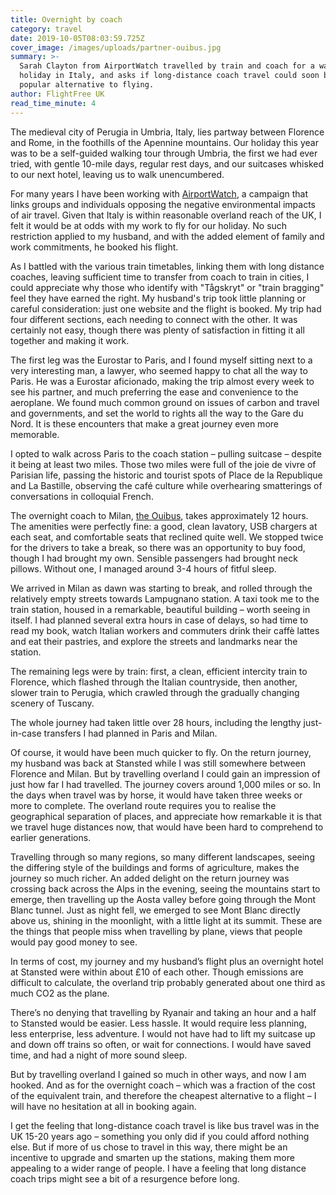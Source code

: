 ```yaml
---
title: Overnight by coach
category: travel
date: 2019-10-05T08:03:59.725Z
cover_image: /images/uploads/partner-ouibus.jpg
summary: >-
  Sarah Clayton from AirportWatch travelled by train and coach for a walking
  holiday in Italy, and asks if long-distance coach travel could soon become a
  popular alternative to flying.
author: FlightFree UK
read_time_minute: 4
---
```

The medieval city of Perugia in Umbria, Italy, lies partway between Florence and Rome, in the foothills of the Apennine mountains. Our holiday this year was to be a self-guided walking tour through Umbria, the first we had ever tried, with gentle 10-mile days, regular rest days, and our suitcases whisked to our next hotel, leaving us to walk unencumbered.

For many years I have been working with [AirportWatch](http://airportwatch.org.uk/), a campaign that links groups and individuals opposing the negative environmental impacts of air travel. Given that Italy is within reasonable overland reach of the UK, I felt it would be at odds with my work to fly for our holiday. No such restriction applied to my husband, and with the added element of family and work commitments, he booked his flight.

As I battled with the various train timetables, linking them with long distance coaches, leaving sufficient time to transfer from coach to train in cities, I could appreciate why those who identify with "Tågskryt" or "train bragging" feel they have earned the right. My husband's trip took little planning or careful consideration: just one website and the flight is booked. My trip had four different sections, each needing to connect with the other. It was certainly not easy, though there was plenty of satisfaction in fitting it all together and making it work.

The first leg was the Eurostar to Paris, and I found myself sitting next to a very interesting man, a lawyer, who seemed happy to chat all the way to Paris. He was a Eurostar aficionado, making the trip almost every week to see his partner, and much preferring the ease and convenience to the aeroplane. We found much common ground on issues of carbon and travel and governments, and set the world to rights all the way to the Gare du Nord. It is these encounters that make a great journey even more memorable.

I opted to walk across Paris to the coach station – pulling suitcase – despite it being at least two miles. Those two miles were full of the joie de vivre of Parisian life, passing the historic and tourist spots of Place de la Republique and La Bastille, observing the café culture while overhearing smatterings of conversations in colloquial French.

The overnight coach to Milan, [the Ouibus](https://www.ouibus.com), takes approximately 12 hours. The amenities were perfectly fine: a good, clean lavatory, USB chargers at each seat, and comfortable seats that reclined quite well. We stopped twice for the drivers to take a break, so there was an opportunity to buy food, though I had brought my own. Sensible passengers had brought neck pillows. Without one, I managed around 3-4 hours of fitful sleep.

We arrived in Milan as dawn was starting to break, and rolled through the relatively empty streets towards Lampugnano station. A taxi took me to the train station, housed in a remarkable, beautiful building – worth seeing in itself. I had planned several extra hours in case of delays, so had time to read my book, watch Italian workers and commuters drink their caffè lattes and eat their pastries, and explore the streets and landmarks near the station.

The remaining legs were by train: first, a clean, efficient intercity train to Florence, which flashed through the Italian countryside, then another, slower train to Perugia, which crawled through the gradually changing scenery of Tuscany.

The whole journey had taken little over 28 hours, including the lengthy just-in-case transfers I had planned in Paris and Milan. 

Of course, it would have been much quicker to fly. On the return journey, my husband was back at Stansted while I was still somewhere between Florence and Milan. But by travelling overland I could gain an impression of just how far I had travelled. The journey covers around 1,000 miles or so. In the days when travel was by horse, it would have taken three weeks or more to complete. The overland route requires you to realise the geographical separation of places, and appreciate how remarkable it is that we travel huge distances now, that would have been hard to comprehend to earlier generations.

Travelling through so many regions, so many different landscapes, seeing the differing style of the buildings and forms of agriculture, makes the journey so much richer. An added delight on the return journey was crossing back across the Alps in the evening, seeing the mountains start to emerge, then travelling up the Aosta valley before going through the Mont Blanc tunnel. Just as night fell, we emerged to see Mont Blanc directly above us, shining in the moonlight, with a little light at its summit. These are the things that people miss when travelling by plane, views that people would pay good money to see.

In terms of cost, my journey and my husband’s flight plus an overnight hotel at Stansted were within about £10 of each other. Though emissions are difficult to calculate, the overland trip probably generated about one third as much CO2 as the plane.

There’s no denying that travelling by Ryanair and taking an hour and a half to Stansted would be easier. Less hassle. It would require less planning, less enterprise, less adventure. I would not have had to lift my suitcase up and down off trains so often, or wait for connections. I would have saved time, and had a night of more sound sleep.

But by travelling overland I gained so much in other ways, and now I am hooked. And as for the overnight coach – which was a fraction of the cost of the equivalent train, and therefore the cheapest alternative to a flight – I will have no hesitation at all in booking again. 

I get the feeling that long-distance coach travel is like bus travel was in the UK 15-20 years ago – something you only did if you could afford nothing else. But if more of us chose to travel in this way, there might be an incentive to upgrade and smarten up the stations, making them more appealing to a wider range of people. I have a feeling that long distance coach trips might see a bit of a resurgence before long.
